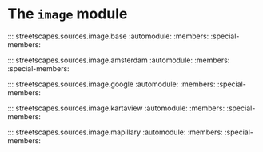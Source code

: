 # The `image` module

::: streetscapes.sources.image.base
    :automodule:
    :members:
    :special-members:

::: streetscapes.sources.image.amsterdam
    :automodule:
    :members:
    :special-members:

::: streetscapes.sources.image.google
    :automodule:
    :members:
    :special-members:

::: streetscapes.sources.image.kartaview
    :automodule:
    :members:
    :special-members:

::: streetscapes.sources.image.mapillary
    :automodule:
    :members:
    :special-members: